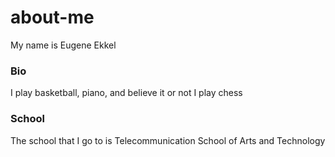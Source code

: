 # about-me
My name is Eugene Ekkel
### Bio
I play basketball, piano, and believe it or not I play chess
### School
The school that I go to is Telecommunication School of Arts and Technology
